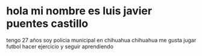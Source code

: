 # hola mi nombre es luis javier puentes castillo 
tengo 27 años 
soy policia municipal en chihuahua chihuahua 
me gusta jugar futbol 
hacer ejercicio y seguir aprendiendo 

